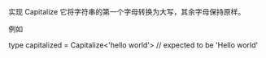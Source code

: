 实现 Capitalize<T> 它将字符串的第一个字母转换为大写，其余字母保持原样。

例如

type capitalized = Capitalize<'hello world'> // expected to be 'Hello world'